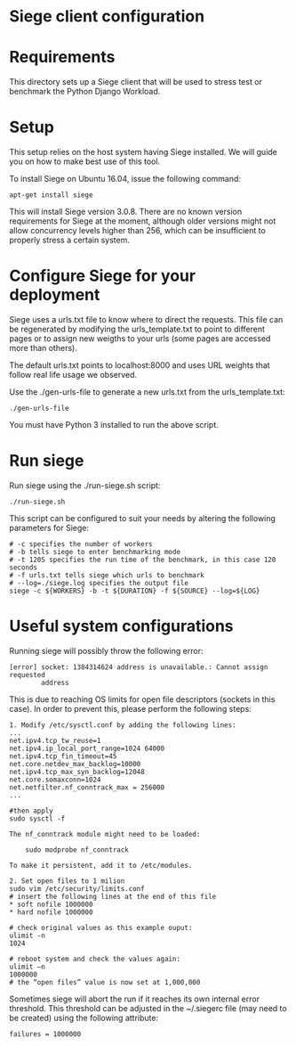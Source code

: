 # Siege client configuration

# Requirements
This directory sets up a Siege client that will be used to stress test or
benchmark the Python Django Workload.

# Setup
This setup relies on the host system having Siege installed. We will guide you
on how to make best use of this tool.

To install Siege on Ubuntu 16.04, issue the following command:

    apt-get install siege

This will install Siege version 3.0.8. There are no known version requirements
for Siege at the moment, although older versions might not allow concurrency
levels higher than 256, which can be insufficient to properly stress a certain
system.

# Configure Siege for your deployment
Siege uses a urls.txt file to know where to direct the requests. This file can
be regenerated by modifying the urls_template.txt to point to different pages
or to assign new weigths to your urls (some pages are accessed more than
others).

The default urls.txt points to localhost:8000 and uses URL weights that follow
real life usage we observed.

Use the ./gen-urls-file to generate a new urls.txt from the urls_template.txt:

    ./gen-urls-file

You must have Python 3 installed to run the above script.

# Run siege
Run siege using the ./run-siege.sh script:

    ./run-siege.sh

This script can be configured to suit your needs by altering the following
parameters for Siege:

    # -c specifies the number of workers
    # -b tells siege to enter benchmarking mode
    # -t 120S specifies the run time of the benchmark, in this case 120 seconds
    # -f urls.txt tells siege which urls to benchmark
    # --log=./siege.log specifies the output file
    siege -c ${WORKERS} -b -t ${DURATION} -f ${SOURCE} --log=${LOG}

# Useful system configurations
Running siege will possibly throw the following error:

    [error] socket: 1384314624 address is unavailable.: Cannot assign requested
            address

This is due to reaching OS limits for open file descriptors (sockets in this
case). In order to prevent this, please perform the following steps:

    1. Modify /etc/sysctl.conf by adding the following lines:
    ...
    net.ipv4.tcp_tw_reuse=1
    net.ipv4.ip_local_port_range=1024 64000
    net.ipv4.tcp_fin_timeout=45
    net.core.netdev_max_backlog=10000
    net.ipv4.tcp_max_syn_backlog=12048
    net.core.somaxconn=1024
    net.netfilter.nf_conntrack_max = 256000
    ...

    #then apply
    sudo sysctl -f

    The nf_conntrack module might need to be loaded:

        sudo modprobe nf_conntrack

    To make it persistent, add it to /etc/modules.

    2. Set open files to 1 milion
    sudo vim /etc/security/limits.conf
    # insert the following lines at the end of this file
    * soft nofile 1000000
    * hard nofile 1000000

    # check original values as this example ouput:
    ulimit -n
    1024

    # reboot system and check the values again:
    ulimit –n
    1000000
    # the “open files” value is now set at 1,000,000

Sometimes siege will abort the run if it reaches its own internal error
threshold. This threshold can be adjusted in the ~/.siegerc file (may need to
be created) using the following attribute:

    failures = 1000000

